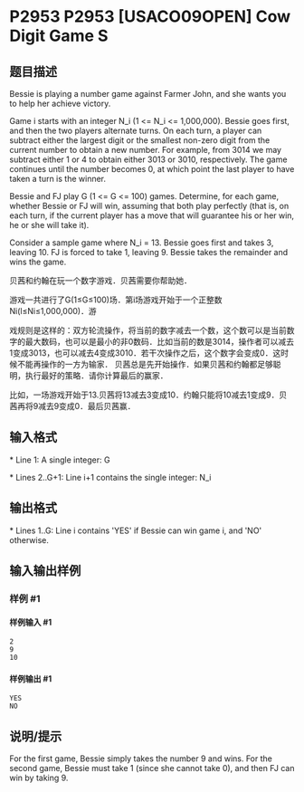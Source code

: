 # P2953 P2953 [USACO09OPEN] Cow Digit Game S

## 题目描述

Bessie is playing a number game against Farmer John, and she wants you to help her achieve victory.

Game i starts with an integer N\_i (1 <= N\_i <= 1,000,000). Bessie goes first, and then the two players alternate turns. On each turn, a player can subtract either the largest digit or the smallest non-zero digit from the current number to obtain a new number. For example, from 3014 we may subtract either 1 or 4 to obtain either 3013 or 3010, respectively. The game continues until the number becomes 0, at which point the last player to have taken a turn is the winner.

Bessie and FJ play G (1 <= G <= 100) games. Determine, for each game, whether Bessie or FJ will win, assuming that both play perfectly (that is, on each turn, if the current player has a move that will guarantee his or her win, he or she will take it).

Consider a sample game where N\_i = 13. Bessie goes first and takes 3, leaving 10. FJ is forced to take 1, leaving 9. Bessie takes the remainder and wins the game.

贝茜和约翰在玩一个数字游戏．贝茜需要你帮助她．

游戏一共进行了G(1≤G≤100)场．第i场游戏开始于一个正整数Ni(l≤Ni≤1,000,000)．游

戏规则是这样的：双方轮流操作，将当前的数字减去一个数，这个数可以是当前数字的最大数码，也可以是最小的非0数码．比如当前的数是3014，操作者可以减去1变成3013，也可以减去4变成3010．若干次操作之后，这个数字会变成0．这时候不能再操作的一方为输家．    贝茜总是先开始操作．如果贝茜和约翰都足够聪明，执行最好的策略．请你计算最后的赢家．

比如，一场游戏开始于13.贝茜将13减去3变成10．约翰只能将10减去1变成9．贝茜再将9减去9变成0．最后贝茜赢．


## 输入格式

\* Line 1: A single integer: G

\* Lines 2..G+1: Line i+1 contains the single integer: N\_i


## 输出格式

\* Lines 1..G: Line i contains 'YES' if Bessie can win game i, and 'NO' otherwise.


## 输入输出样例

### 样例 #1

#### 样例输入 #1

```
2 
9 
10
```

#### 样例输出 #1

```
YES 
NO
```

## 说明/提示

For the first game, Bessie simply takes the number 9 and wins. For the second game, Bessie must take 1 (since she cannot take 0), and then FJ can win by taking 9.

